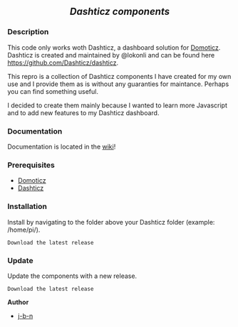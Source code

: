 <h2 align="center">
  <i>Dashticz components</i>
</h2>

### Description
This code only works woth Dashticz, a dashboard solution for [Domoticz](https://github.com/domoticz/domoticz). Dashticz is created and maintained by @lokonli and can be found here https://github.com/Dashticz/dashticz.

This repro is a collection of Dashticz components I have created for my own use and I provide them as is without any guaranties for maintance. Perhaps you can find something useful.

I decided to create them mainly because I wanted to learn more Javascript and to add new features to my Dashticz dashboard.

### Documentation
Documentation is located in the [wiki](https://github.com/j-b-n/dashticz-components/wiki)! 


### Prerequisites
- [Domoticz](https://github.com/domoticz/domoticz)
- [Dashticz](https://dashticz.readthedocs.io/en/master/)

### Installation
Install by navigating to the folder above your Dashticz folder (example: /home/pi/).
````
Download the latest release
````

### Update
Update the components with a new release. 
````
Download the latest release
````

**Author**

* [j-b-n](https://github.com/j-b-n)
